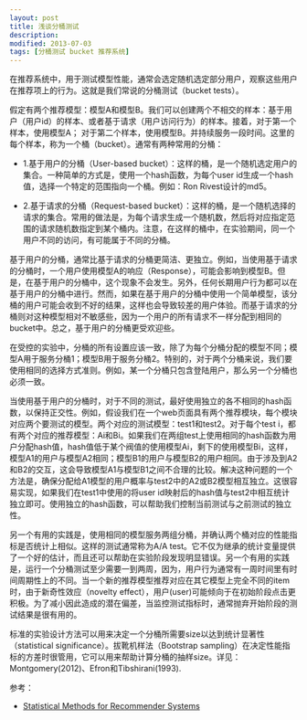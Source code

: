 ```yaml
---
layout: post
title: 浅谈分桶测试 
description: 
modified: 2013-07-03
tags: [分桶测试 bucket 推荐系统]
---
```


在推荐系统中，用于测试模型性能，通常会选定随机选定部分用户，观察这些用户在推荐项上的行为。这就是我们常说的分桶测试（bucket tests）。

假定有两个推荐模型：模型A和模型B。我们可以创建两个不相交的样本：基于用户（用户id）的样本、或者基于请求（用户访问行为）的样本。接着，对于第一个样本，使用模型A； 对于第二个样本，使用模型B。并持续服务一段时间。这里的每个样本，称为一个桶（bucket）。通常有两种常用的分桶：

- 1.基于用户的分桶（User-based bucket）：这样的桶，是一个随机选定用户的集合。一种简单的方式是，使用一个hash函数，为每个user id生成一个hash值，选择一个特定的范围指向一个桶。例如：Ron Rivest设计的md5。

- 2.基于请求的分桶（Request-based bucket）：这样的桶，是一个随机选择的请求的集合。常用的做法是，为每个请求生成一个随机数，然后将对应指定范围的请求随机数指定到某个桶内。注意，在这样的桶中，在实验期间，同一个用户不同的访问，有可能属于不同的分桶。

基于用户的分桶，通常比基于请求的分桶更简洁、更独立。例如，当使用基于请求的分桶时，一个用户使用模型A的响应（Response），可能会影响到模型B。但是，在基于用户的分桶中，这个现象不会发生。另外，任何长期用户行为都可以在基于用户的分桶中进行。然而，如果在基于用户的分桶中使用一个简单模型，该分桶的用户可能会收到不好的结果，这样也会导致较差的用户体验。而基于请求的分桶则对这种模型相对不敏感些，因为一个用户的所有请求不一样分配到相同的bucket中。总之，基于用户的分桶更受欢迎些。

在受控的实验中，分桶的所有设置应该一致，除了为每个分桶分配的模型不同；模型A用于服务分桶1；模型B用于服务分桶2。特别的，对于两个分桶来说，我们要使用相同的选择方式准则。例如，某一个分桶只包含登陆用户，那么另一个分桶也必须一致。

当使用基于用户的分桶时，对于不同的测试，最好使用独立的各不相同的hash函数，以保持正交性。例如，假设我们在一个web页面具有两个推荐模块，每个模块对应两个要测试的模型。两个对应的测试模型：test1和test2。对于每个test i，都有两个对应的推荐模型：Ai和Bi。如果我们在两组test上使用相同的hash函数为用户分配hash值，hash值低于某个阀值的使用模型Ai，剩下的使用模型Bi，这样，模型A1的用户与模型A2相同；模型B1的用户与模型B2的用户相同。由于涉及到A2和B2的交互，这会导致模型A1与模型B1之间不合理的比较。解决这种问题的一个方法是，确保分配给A1模型的用户概率与test2中的A2或B2模型相互独立。这很容易实现，如果我们在test1中使用的将user id映射后的hash值与test2中相互统计独立即可。使用独立的hash函数，可以帮助我们控制当前测试与之前测试的独立性。

另一个有用的实践是，使用相同的模型服务两组分桶，并确认两个桶对应的性能指标是否统计上相似。这样的测试通常称为A/A test。它不仅为继承的统计变量提供了一个好的估计，而且还可以帮助在实验阶段发现明显错误。另一个有用的实践是，运行一个分桶测试至少需要一到两周，因为，用户行为通常有一周时间里有时间周期性上的不同。当一个新的推荐模型推荐对应在其它模型上完全不同的item时，由于新奇性效应（novelty effect），用户(user)可能倾向于在初始阶段点击更积极。为了减小因此造成的潜在偏差，当监控测试指标时，通常抛弃开始阶段的测试结果是很有用的。

标准的实验设计方法可以用来决定一个分桶所需要size以达到统计显著性（statistical significance）。拔靴机样法（Bootstrap sampling）在决定性能指标的方差时很管用，它可以用来帮助计算分桶的抽样size。详见：Montgomery(2012)、Efron和Tibshirani(1993).

参考：

- [Statistical Methods for Recommender Systems](https://books.google.com/books?id=bCZ0CwAAQBAJ&pg=PT81&lpg=PT81&dq=recommend+system+bucket+test+hash&source=bl&ots=dIrqWpBtGl&sig=MsEAAAE3Na7IavjgLzneWZF8nxU&hl=zh-CN&sa=X&ved=0ahUKEwiu4a-5lPPNAhXMbZoKHYTNCp0Q6AEIHjAA#v=onepage&q=recommend%20system%20bucket%20test%20hash&f=false)
